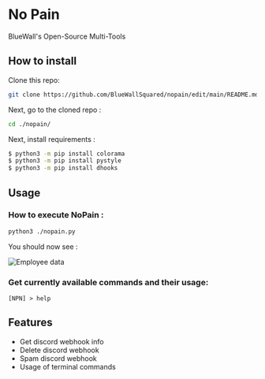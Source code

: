 
# No Pain 

BlueWall's Open-Source Multi-Tools


## How to install
Clone this repo: 
```bash
git clone https://github.com/BlueWallSquared/nopain/edit/main/README.md
```

Next, go to the cloned repo :
```bash
cd ./nopain/
```

Next, install requirements :
```bash
$ python3 -m pip install colorama
$ python3 -m pip install pystyle
$ python3 -m pip install dhooks
```

## Usage

### How to execute NoPain :
```bash
python3 ./nopain.py
```
You should now see :

![Employee data](https://cdn.discordapp.com/attachments/861575441553948715/1053721243897036832/image.png "Employee Data title")
### Get currently available commands and their usage:
```
[NPN] > help
``` 


## Features

- Get discord webhook info
- Delete discord webhook
- Spam discord webhook
- Usage of terminal commands

